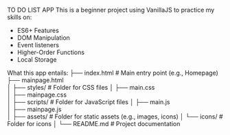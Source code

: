 TO DO LIST APP
This is a beginner project using VanillaJS to practice my skills on:
  - ES6+ Features
  - DOM Manipulation
  - Event listeners
  - Higher-Order Functions
  - Local Storage

What this app entails:
├── index.html              # Main entry point (e.g., Homepage)
├── mainpage.html           
│
├── styles/                 # Folder for CSS files
│   ├── main.css           
│   ├── mainpage.css              
│
├── scripts/                # Folder for JavaScript files
│   ├── main.js             
│   ├── mainpage.js                  
│
├── assets/                 # Folder for static assets (e.g., images, icons)
│   └── icons/              # Folder for icons 
│
└── README.md               # Project documentation 